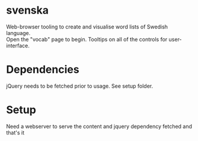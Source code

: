 # svenska
Web-browser tooling to create and visualise word lists of Swedish language.  
Open the "vocab" page to begin. Tooltips on all of the controls for user-interface.

# Dependencies
jQuery needs to be fetched prior to usage. See setup folder.

# Setup
Need a webserver to serve the content and jquery dependency fetched and that's it
